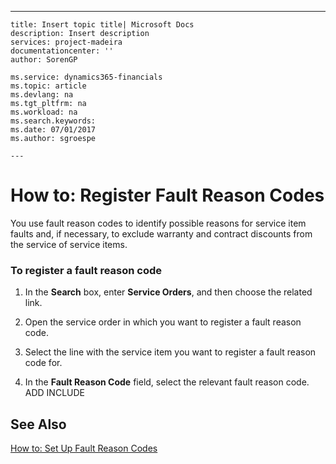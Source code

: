 ---
    title: Insert topic title| Microsoft Docs
    description: Insert description
    services: project-madeira
    documentationcenter: ''
    author: SorenGP

    ms.service: dynamics365-financials
    ms.topic: article
    ms.devlang: na
    ms.tgt_pltfrm: na
    ms.workload: na
    ms.search.keywords:
    ms.date: 07/01/2017
    ms.author: sgroespe

    ---
# How to: Register Fault Reason Codes
You use fault reason codes to identify possible reasons for service item faults and, if necessary, to exclude warranty and contract discounts from the service of service items.  
  
### To register a fault reason code  
  
1.  In the **Search** box, enter **Service Orders**, and then choose the related link.  
  
2.  Open the service order in which you want to register a fault reason code.  
  
3.  Select the line with the service item you want to register a fault reason code for.  
  
4.  In the **Fault Reason Code** field, select the relevant fault reason code. ADD INCLUDE<!--[!INCLUDE[bp_choose_columns](../DesignAndEngineering/includes/bp_choose_columns_md.md)]-->  
  
## See Also  
 [How to: Set Up Fault Reason Codes](../Service/how-to-set-up-fault-reason-codes.md)